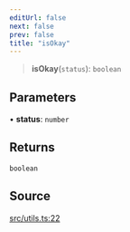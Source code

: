 ```yaml
---
editUrl: false
next: false
prev: false
title: "isOkay"
---
```


> **isOkay**(`status`): `boolean`

## Parameters

• **status**: `number`

## Returns

`boolean`

## Source

[src/utils.ts:22](https://github.com/eddienubes/sagetest/blob/99f6f92/src/utils.ts#L22)
